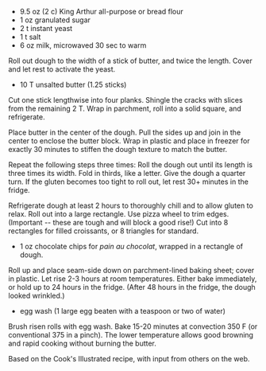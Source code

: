 - 9.5 oz (2 c) King Arthur all-purpose or bread flour
- 1 oz granulated sugar
- 2 t instant yeast
- 1 t salt
- 6 oz milk, microwaved 30 sec to warm

Roll out dough to the width of a stick of butter, and twice the length.
Cover and let rest to activate the yeast.

- 10 T unsalted butter (1.25 sticks)

Cut one stick lengthwise into four planks.
Shingle the cracks with slices from the remaining 2 T.
Wrap in parchment, roll into a solid square, and refrigerate.

Place butter in the center of the dough.
Pull the sides up and join in the center to enclose the butter block.
Wrap in plastic and place in freezer for exactly 30 minutes to stiffen the dough texture to match the butter.

Repeat the following steps three times:
Roll the dough out until its length is three times its width.
Fold in thirds, like a letter.
Give the dough a quarter turn.
If the gluten becomes too tight to roll out, let rest 30+ minutes in the fridge.

Refrigerate dough at least 2 hours to thoroughly chill and to allow gluten to relax.
Roll out into a large rectangle.
Use pizza wheel to trim edges.  (Important -- these are tough and will block a good rise!)
Cut into 8 rectangles for filled croissants, or 8 triangles for standard.

- 1 oz chocolate chips for *pain au chocolat*, wrapped in a rectangle of dough.

Roll up and place seam-side down on parchment-lined baking sheet; cover in plastic.
Let rise 2-3 hours at room temperatures.
Either bake immediately, or hold up to 24 hours in the fridge.
(After 48 hours in the fridge, the dough looked wrinkled.)

- egg wash (1 large egg beaten with a teaspoon or two of water)

Brush risen rolls with egg wash.
Bake 15-20 minutes at convection 350 F (or conventional 375 in a pinch).
The lower temperature allows good browning and rapid cooking without burning the butter.

Based on the Cook's Illustrated recipe, with input from others on the web.
